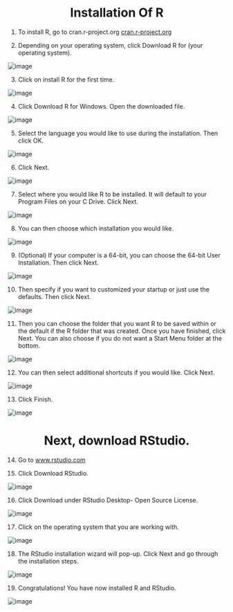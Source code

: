 
<h1 align="center">Installation Of R </h1>

1. To install R, go to cran.r-project.org
[cran.r-project.org](https://cran.r-project.org/)

2. Depending on your operating system, click Download R for (your operating system).

![image](https://github.com/Gauravsingh-work/Basics_of_R/assets/101575355/bd46db8a-5528-46b5-8c96-6e33f4f9ac47)

3. Click on install R for the first time.

![image](https://github.com/Gauravsingh-work/Basics_of_R/assets/101575355/5260d932-77b2-481a-9dcc-139663296875)

4. Click Download R for Windows. Open the downloaded file.

![image](https://github.com/Gauravsingh-work/Basics_of_R/assets/101575355/abcadde0-aa81-4002-8909-05bb7e77167b)

5. Select the language you would like to use during the installation. Then click OK.

![image](https://github.com/Gauravsingh-work/Basics_of_R/assets/101575355/4a0918a9-a7d6-46c2-961c-e66de2f148b0)

6. Click Next.

![image](https://github.com/Gauravsingh-work/Basics_of_R/assets/101575355/811f4b30-bbc8-4e88-9380-98613ac9fc42)

7. Select where you would like R to be installed. It will default to your Program Files on your C Drive. Click Next.

![image](https://github.com/Gauravsingh-work/Basics_of_R/assets/101575355/f51b5163-7f3f-42e1-951e-e509feed1fb2)

8. You can then choose which installation you would like.

![image](https://github.com/Gauravsingh-work/Basics_of_R/assets/101575355/c5d45f0b-21c7-407c-8c2b-6b77255f4b8e)

9. (Optional) If your computer is a 64-bit, you can choose the 64-bit User Installation. Then click Next.

![image](https://github.com/Gauravsingh-work/Basics_of_R/assets/101575355/dad5adff-19ef-48e7-94bb-ff2258ae969e)

10. Then specify if you want to customized your startup or just use the defaults. Then click Next.

![image](https://github.com/Gauravsingh-work/Basics_of_R/assets/101575355/ca130988-675d-47f1-ab03-663f838afd07)

11. Then you can choose the folder that you want R to be saved within or the default if the R folder that was created.  Once you have finished, click Next.
You can also choose if you do not want a Start Menu folder at the bottom.

![image](https://github.com/Gauravsingh-work/Basics_of_R/assets/101575355/4eb7b1e9-1e65-4307-901c-4961232916d4)

12. You can then select additional shortcuts if you would like. Click Next.

![image](https://github.com/Gauravsingh-work/Basics_of_R/assets/101575355/6391675c-7f00-4e19-9675-9897918a3ed0)

13. Click Finish.

![image](https://github.com/Gauravsingh-work/Basics_of_R/assets/101575355/a91ef7be-94af-4b24-a1e1-12b1a15ec4a0)

<h1 align="center">Next, download RStudio. </h1>  

14. Go to www.rstudio.com

15. Click Download RStudio.

![image](https://github.com/Gauravsingh-work/Basics_of_R/assets/101575355/6de50640-f522-4148-b336-8bfa025b7986)

16. Click Download under RStudio Desktop- Open Source License.

![image](https://github.com/Gauravsingh-work/Basics_of_R/assets/101575355/37974a4c-7fd4-4c1e-add2-fe16331ec762)

17. Click on the operating system that you are working with.

![image](https://github.com/Gauravsingh-work/Basics_of_R/assets/101575355/88bfda4d-1228-48eb-b531-fcde650e4b4a)

18. The RStudio installation wizard will pop-up. Click Next and go through the installation steps.

![image](https://github.com/Gauravsingh-work/Basics_of_R/assets/101575355/44d62678-4916-436e-bd8f-d508b4f62eae)

19. Congratulations! You have now installed R and RStudio.

![image](https://github.com/Gauravsingh-work/Basics_of_R/assets/101575355/0d8ad39f-b49d-4164-9301-285bdb39acfa)
